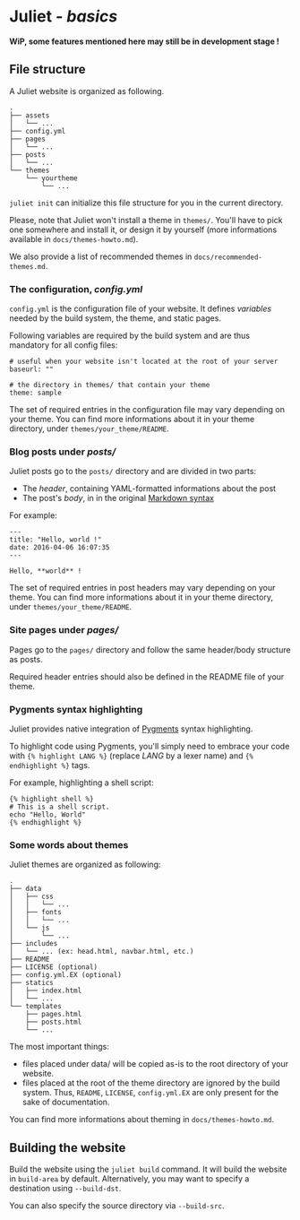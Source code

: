 # Juliet *- basics*

**WiP, some features mentioned here may still be in development stage !**

## File structure

A Juliet website is organized as following.

    .
    ├── assets
    │   └── ...
    ├── config.yml
    ├── pages
    │   └── ...
    ├── posts
    │   └── ...
    └── themes
        └── yourtheme
            └── ...

`juliet init` can initialize this file structure for you in the current directory.

Please, note that Juliet won't install a theme in `themes/`. You'll have to pick one
somewhere and install it, or design it by yourself (more informations available in
`docs/themes-howto.md`).

We also provide a list of recommended themes in `docs/recommended-themes.md`.

### The configuration, *config.yml*

`config.yml` is the configuration file of your website. It defines *variables*
needed by the build system, the theme, and static pages.

Following variables are required by the build system and are thus mandatory for
all config files:

    # useful when your website isn't located at the root of your server
    baseurl: ""

    # the directory in themes/ that contain your theme
    theme: sample

The set of required entries in the configuration file may vary depending on your
theme. You can find more informations about it in your theme directory, under
`themes/your_theme/README`.

### Blog posts under *posts/*

Juliet posts go to the `posts/` directory and are divided in two parts:
 * The *header*, containing YAML-formatted informations about the post
 * The post's *body*, in in the original [Markdown syntax](https://daringfireball.net/projects/markdown/syntax)

For example:

    ---
    title: "Hello, world !"
    date: 2016-04-06 16:07:35
    ---

    Hello, **world** !

The set of required entries in post headers may vary depending on your theme.
You can find more informations about it in your theme directory, under
`themes/your_theme/README`.

### Site pages under *pages/*

Pages go to the `pages/` directory and follow the same header/body structure as
posts.

Required header entries should also be defined in the README file of your theme.

### Pygments syntax highlighting

Juliet provides native integration of [Pygments](http://pygments.org/) syntax
highlighting.

To highlight code using Pygments, you'll simply need to embrace your code with
`{% highlight LANG %}` (replace *LANG* by a lexer name) and `{% endhighlight %}`
tags.

For example, highlighting a shell script:

    {% highlight shell %}
    # This is a shell script.
    echo "Hello, World"
    {% endhighlight %}

### Some words about themes

Juliet themes are organized as following:

    .
    ├── data
    │   ├── css
    │   │   └── ...
    │   ├── fonts
    │   │   └── ...
    │   └── js
    │       └── ...
    ├── includes
    │   └── ... (ex: head.html, navbar.html, etc.)
    ├── README
    ├── LICENSE (optional)
    ├── config.yml.EX (optional)
    ├── statics
    │   ├── index.html
    │   └── ...
    └── templates
        ├── pages.html
        ├── posts.html
        └── ...

The most important things:

 * files placed under data/ will be copied as-is to the root directory of your website.
 * files placed at the root of the theme directory are ignored by the build system. Thus,
   `README`, `LICENSE`, `config.yml.EX` are only present for the sake of documentation.

You can find more informations about theming in `docs/themes-howto.md`.

## Building the website

Build the website using the `juliet build` command. It will build the website
in `build-area` by default. Alternatively, you may want to specify a destination
using `--build-dst`.

You can also specify the source directory via `--build-src`.
